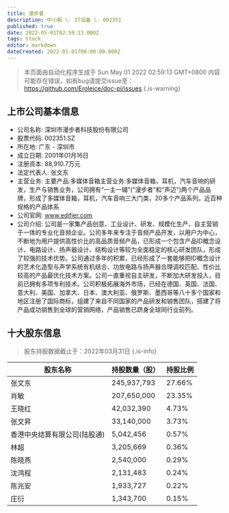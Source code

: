 ```yaml
---
title: 漫步者
description: 中小板 \- IT设备 \- 002351
published: true
date: 2022-05-01T02:59:13.000Z
tags: stock
editor: markdown
dateCreated: 2022-01-01T00:00:00.000Z
---
```


> 本页面由自动化程序生成于 Sun May 01 2022 02:59:13 GMT+0800
> 内容可能存在错误，如有bug请提交issue至：https://github.com/Eroleice/doc-pi/issues
{.is-warning}

## 上市公司基本信息
- 公司名称: 深圳市漫步者科技股份有限公司
- 股票代码: 002351.SZ
- 所在地: 广东 - 深圳市
- 成立日期: 2001年01月16日
- 注册资本: 88,910.7万元
- 法定代表人: 张文东
- 主营业务: 主要产品:多媒体音箱主营业务:多媒体音箱，耳机，汽车音响的研发，生产与销售业务，公司拥有“一主一辅”(“漫步者”和“声迈”)两个产品品牌，形成了多媒体音箱，耳机，汽车音响三大门类，20多个产品系列，近百种规格的产品体系
- 公司官网: www.edifier.com
- 公司介绍: 公司是一家集产品创意、工业设计、研发、规模化生产、自主营销于一体的专业化音频企业。公司多年来专注于音频产品开发，以用户为中心，不断地为用户提供高性价比的高品质音频产品，已形成一个包含产品ID概念设计、电路设计、扬声器设计、结构设计等较为全面稳定的核心研发团队，形成了较强的技术优势。公司通过多年的积累，已经形成了一套能够把ID概念设计的艺术化造型与声学系统有机结合、功放电路与扬声器合理调校匹配、性价比较高的产品最优化技术方案。公司一直重视自主研发，不断加大研发投入，目前已拥有多项专利技术。公司积极拓展海外市场，已经在德国、英国、法国、意大利、美国、加拿大、日本、澳大利亚、俄罗斯、墨西哥等八十多个国家和地区注册了国际商标，组建了来自不同国家的产品研发和销售团队，搭建了将产品成功销售到全球的营销网络，产品销售已跻身全球同行业前列。


## 十大股东信息
> 股东持股数据截止于：2022年03月31日
{.is-info}

| 股东名称 | 持股数量（股） | 持股比例 |
| --- | --- | --- |
| 张文东 | 245,937,793 | 27.66% |
| 肖敏 | 207,650,000 | 23.35% |
| 王晓红 | 42,032,390 | 4.73% |
| 张文昇 | 33,140,000 | 3.73% |
| 香港中央结算有限公司(陆股通) | 5,042,456 | 0.57% |
| 林超 | 3,205,669 | 0.36% |
| 陈晓燕 | 2,540,000 | 0.29% |
| 沈鸿程 | 2,131,483 | 0.24% |
| 陈兆安 | 1,933,727 | 0.22% |
| 庄衍 | 1,343,700 | 0.15% |





